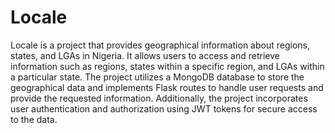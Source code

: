 # Locale
Locale is a project that provides geographical information about regions, states, and LGAs in Nigeria. It allows users to access and retrieve information such as regions, states within a specific region, and LGAs within a particular state. The project utilizes a MongoDB database to store the geographical data and implements Flask routes to handle user requests and provide the requested information. Additionally, the project incorporates user authentication and authorization using JWT tokens for secure access to the data.
